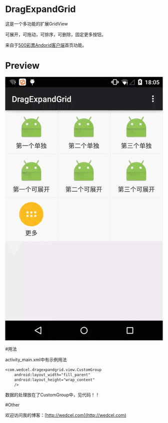 # DragExpandGrid

这是一个多功能的扩展GridView

可展开，可拖动，可排序，可删除，固定更多按钮。

来自于[500彩票Andorid客户端](http://500.com )首页功能。



# Preview
![示例](device-2015-08-26-180601.gif)


#用法

activity_main.xml中有示例用法

    <com.wedcel.dragexpandgrid.view.CustomGroup
        android:layout_width="fill_parent"
        android:layout_height="wrap_content"
        />

数据的处理放在了CustomGroup中，见代码！！

#Other

欢迎访问我的博客：[http://wedcel.com](http://wedcel.com)
